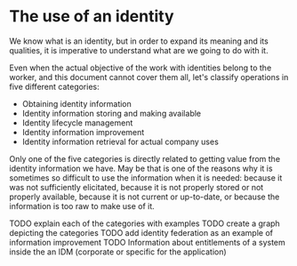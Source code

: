 # The use of an identity

We know what is an identity, but in order to expand its meaning and its qualities, it is imperative to understand what are we going to do with it.

Even when the actual objective of the work with identities belong to the worker, and this document cannot cover them all, let's classify operations in five different categories:

- Obtaining identity information
- Identity information storing and making available
- Identity lifecycle management
- Identity information improvement
- Identity information retrieval for actual company uses

Only one of the five categories is directly related to getting value from the identity information we have. May be that is one of the reasons why it is sometimes so difficult to use the information when it is needed: because it was not sufficiently elicitated, because it is not properly stored or not properly available, because it is not current or up-to-date, or because the information is too raw to make use of it.

TODO explain each of the categories with examples
TODO create a graph depicting the categories
TODO add identity federation as an example of information improvement
TODO Information about entitlements of a system inside the an IDM (corporate or specific for the application)

